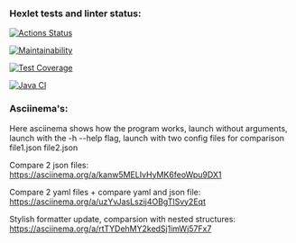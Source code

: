 ### Hexlet tests and linter status:
[![Actions Status](https://github.com/justkraiz/java-project-71/actions/workflows/hexlet-check.yml/badge.svg)](https://github.com/justkraiz/java-project-71/actions) 

[![Maintainability](https://api.codeclimate.com/v1/badges/67691ab629f7b74af407/maintainability)](https://codeclimate.com/github/justkraiz/java-project-71/maintainability)

[![Test Coverage](https://api.codeclimate.com/v1/badges/67691ab629f7b74af407/test_coverage)](https://codeclimate.com/github/justkraiz/java-project-71/test_coverage)

[![Java CI](https://github.com/justkraiz/java-project-71/actions/workflows/main.yml/badge.svg)](https://github.com/justkraiz/java-project-71/actions/workflows/main.yml)

### Asciinema's:
Here asciinema shows how the program works, launch without arguments, launch with the -h --help flag, launch with two config files for comparison file1.json file2.json

Compare 2 json files:
https://asciinema.org/a/kanw5MELIvHyMK6feoWpu9DX1

Compare 2 yaml files + compare yaml and json file:
https://asciinema.org/a/uzYvJasLszij4OBgTlSvy2Eqt

Stylish formatter update, comparsion with nested structures:
https://asciinema.org/a/rtTYDehMY2kedSj1imWj57Fx7


